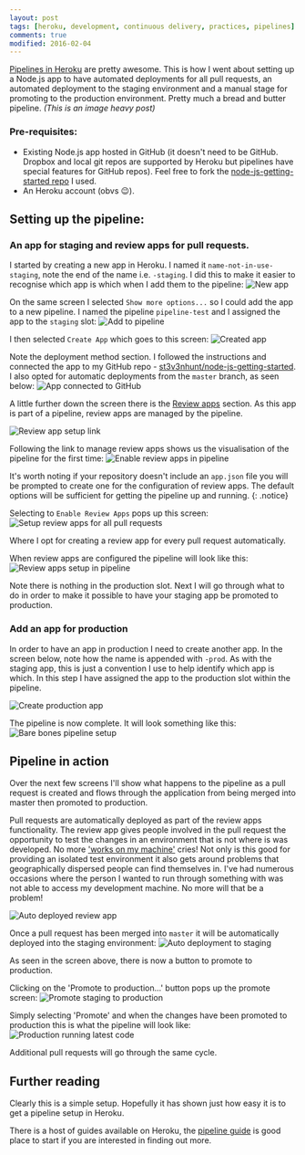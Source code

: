```yaml
---
layout: post
tags: [heroku, development, continuous delivery, practices, pipelines]
comments: true
modified: 2016-02-04
---
```


[Pipelines in Heroku](https://devcenter.heroku.com/articles/pipelines) are pretty awesome. This is how I went about setting up a Node.js app to have automated deployments for all pull requests, an automated deployment to the staging environment and a manual stage for promoting to the production environment. Pretty much a bread and butter pipeline.
_(This is an image heavy post)_

### Pre-requisites:

* Existing Node.js app hosted in GitHub (it doesn't need to be GitHub. Dropbox and local git repos are supported by Heroku but pipelines have special features for GitHub repos). Feel free to fork the [node-js-getting-started repo](https://github.com/st3v3nhunt/node-js-getting-started) I used.
* An Heroku account (obvs 😉).


## Setting up the pipeline:

### An app for staging and review apps for pull requests.

I started by creating a new app in Heroku. I named it `name-not-in-use-staging`, note the end of the name i.e. `-staging`. I did this to make it easier to recognise which app is which when I add them to the pipeline:
![New app](/images/pipelines/create-new-app.png)

On the same screen I selected `Show more options...` so I could add the app to a new pipeline. I named the pipeline `pipeline-test` and I assigned the app to the `staging` slot:
![Add to pipeline](/images/pipelines/create-new-app-add-to-pipeline.png)

I then selected `Create App` which goes to this screen:
![Created app](/images/pipelines/app-created-and-added-to-pipeline.png)

Note the deployment method section. I followed the instructions and connected the app to my GitHub repo - [st3v3nhunt/node-js-getting-started](https://github.com/st3v3nhunt/node-js-getting-started).
I also opted for automatic deployments from the `master` branch, as seen below:
![App connected to GitHub](/images/pipelines/connect-to-github-and-setup-auto-deployments.png)

A little further down the screen there is the [Review apps](https://devcenter.heroku.com/articles/github-integration-review-apps) section. As this app is part of a pipeline, review apps are managed by the pipeline.

![Review app setup link](/images/pipelines/begin-review-app-setup.png)

Following the link to manage review apps shows us the visualisation of the pipeline for the first time:
![Enable review apps in pipeline](/images/pipelines/enable-review-apps.png)

It's worth noting if your repository doesn't include an `app.json` file you will be prompted to create one for the configuration of review apps. The default options will be sufficient for getting the pipeline up and running.
{: .notice}

Selecting to `Enable Review Apps` pops up this screen:
![Setup review apps for all pull requests](/images/pipelines/set-review-apps-auto-deploy.png)

Where I opt for creating a review app for every pull request automatically.


When review apps are configured the pipeline will look like this:
![Review apps setup in pipeline](/images/pipelines/pipeline-with-review-apps.png)

Note there is nothing in the production slot. Next I will go through what to do in order to make it possible to have your staging app be promoted to production.

### Add an app for production

In order to have an app in production I need to create another app. In the screen below, note how the name is appended with `-prod`. As with the staging app, this is just a convention I use to help identify which app is which. In this step I have assigned the app to the production slot within the pipeline.

![Create production app](/images/pipelines/create-second-app-add-to-pipeline-prod.png)


The pipeline is now complete. It will look something like this:
![Bare bones pipeline setup](/images/pipelines/bare-bones-pipeline-no-deployments.png)


## Pipeline in action

Over the next few screens I'll show what happens to the pipeline as a pull request is created and flows through the application from being merged into master then promoted to production.

Pull requests are automatically deployed as part of the review apps functionality. The review app gives people involved in the pull request the opportunity to test the changes in an environment that is not where is was developed. No more ['works on my machine'](http://blog.codinghorror.com/the-works-on-my-machine-certification-program/) cries!
Not only is this good for providing an isolated test environment it also gets around problems that geographically dispersed people can find themselves in. I've had numerous occasions where the person I wanted to run through something with was not able to access my development machine. No more will that be a problem!

![Auto deployed review app](/images/pipelines/review-app-for-pull-request.png)

Once a pull request has been merged into `master` it will be automatically deployed into the staging environment:
![Auto deployment to staging](/images/pipelines/merged-pr-auto-deployed-to-staging.png)

As seen in the screen above, there is now a button to promote to production.

Clicking on the 'Promote to production...' button pops up the promote screen:
![Promote staging to production](/images/pipelines/promote-staging-to-production.png)

Simply selecting 'Promote' and when the changes have been promoted to production this is what the pipeline will look like:
![Production running latest code](/images/pipelines/promoted-to-production-app.png)

Additional pull requests will go through the same cycle.

## Further reading

Clearly this is a simple setup. Hopefully it has shown just how easy it is to get a pipeline setup in Heroku.

There is a host of guides available on Heroku, the [pipeline guide](https://devcenter.heroku.com/articles/pipelines) is good place to start if you are interested in finding out more.
